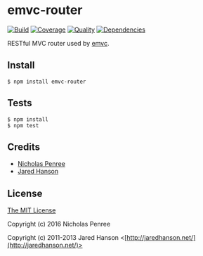 # emvc-router

[![Build](https://travis-ci.org/emvc/emvc-router.png)](https://travis-ci.org/emvc/emvc-router)
[![Coverage](https://coveralls.io/repos/github/emvc/emvc-router/badge.svg?branch=master)](https://coveralls.io/github/emvc/emvc-router?branch=master)
[![Quality](https://codeclimate.com/github/emvc/emvc-router.png)](https://codeclimate.com/github/emvc/emvc-router)
[![Dependencies](https://david-dm.org/emvc/emvc-router.png)](https://david-dm.org/emvc/emvc-router)


RESTful MVC router used by [emvc](https://github.com/emvc/emvc).

## Install

    $ npm install emvc-router

## Tests

    $ npm install
    $ npm test

## Credits

  - [Nicholas Penree](http://github.com/drudge)
  - [Jared Hanson](http://github.com/jaredhanson)

## License

[The MIT License](http://opensource.org/licenses/MIT)

Copyright (c) 2016 Nicholas Penree

Copyright (c) 2011-2013 Jared Hanson <[http://jaredhanson.net/](http://jaredhanson.net/)>
